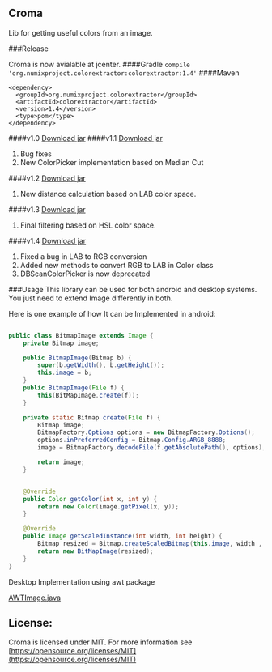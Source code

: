 ## Croma #

Lib for getting useful colors from an image.

###Release

Croma is now avialable at jcenter.
####Gradle
``` compile 'org.numixproject.colorextractor:colorextractor:1.4' ```
####Maven
```
<dependency>
  <groupId>org.numixproject.colorextractor</groupId>
  <artifactId>colorextractor</artifactId>
  <version>1.4</version>
  <type>pom</type>
</dependency>
```

####v1.0
[Download jar](https://github.com/kamalkishor1991/croma/blob/r1.0/croma.jar?raw=true)
####v1.1
[Download jar](https://github.com/kamalkishor1991/croma/raw/r1.1/croma1.1.jar?raw=true)
  1. Bug fixes
  2. New ColorPicker implementation based on Median Cut

####v1.2
[Download jar](https://github.com/kamalkishor1991/croma/raw/r1.2/croma1.2.jar?raw=true)
  1. New distance calculation based on LAB color space.
  
####v1.3
[Download jar](https://github.com/kamalkishor1991/croma/raw/r1.3/croma1.3.jar?raw=true)
  1. Final filtering based on HSL color space.  
  
####v1.4
[Download jar](https://jcenter.bintray.com/org/numixproject/colorextractor/colorextractor/1.4/colorextractor-1.4.jar)
  1. Fixed a bug in LAB to RGB conversion
  2. Added new methods to convert RGB to LAB in Color class
  3. DBScanColorPicker is now deprecated 




###Usage
This library can be used for both android and desktop systems.
You just need to extend Image differently in both.

Here is one example of how It can be Implemented in android:

```java

public class BitmapImage extends Image {
    private Bitmap image;

    public BitmapImage(Bitmap b) {
        super(b.getWidth(), b.getHeight());
        this.image = b;
    }
    public BitmapImage(File f) {
        this(BitMapImage.create(f));
    }

    private static Bitmap create(File f) {
        Bitmap image;
        BitmapFactory.Options options = new BitmapFactory.Options();
        options.inPreferredConfig = Bitmap.Config.ARGB_8888;
        image = BitmapFactory.decodeFile(f.getAbsolutePath(), options);

        return image;
    }


    @Override
    public Color getColor(int x, int y) {
        return new Color(image.getPixel(x, y));
    }

    @Override
    public Image getScaledInstance(int width, int height) {
        Bitmap resized = Bitmap.createScaledBitmap(this.image, width , height, true);
        return new BitMapImage(resized);
    }
}

```
Desktop Implementation using awt package

[AWTImage.java](https://github.com/kamalkishor1991/croma/blob/master/src/test/java/me/croma/test/AWTImage.java)


## License:
Croma is licensed under MIT. For more information see [https://opensource.org/licenses/MIT](https://opensource.org/licenses/MIT)